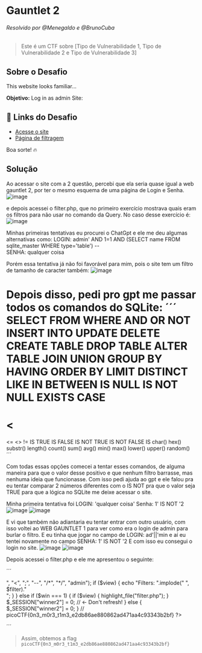 # Gauntlet 2
###### Resolvido por @Menegaldo e @BrunoCuba 
> Este é um CTF sobre [Tipo de Vulnerabilidade 1, Tipo de Vulnerabilidade 2 e Tipo de Vulnerabilidade 3]  

## Sobre o Desafio  
This website looks familiar...  

**Objetivo:** Log in as admin Site:  

## 🔗 Links do Desafio  
- [Acesse o site](http://mercury.picoctf.net:21336/)  
- [Página de filtragem](http://mercury.picoctf.net:21336/filter.php)  

Boa sorte! 🔥  

## Solução  

Ao acessar o site com a 2 questão, percebi que ela seria quase igual a web gauntlet 2, por ter o mesmo esquema de uma página de Login e Senha.
![image](https://github.com/user-attachments/assets/286fe1ca-4336-46bd-80ef-d882e5392d3d)

e depois acessei o filter.php, que no primeiro exercício mostrava quais eram os filtros para não usar no comando da Query. No caso desse exercício é:
![image](https://github.com/user-attachments/assets/d59a122f-447c-4c72-a41b-3b0f023db98f)

Minhas primeiras tentativas eu procurei o ChatGpt e ele me deu algumas alternativas como:
LOGIN: admin' AND 1=1 AND (SELECT name FROM sqlite_master WHERE type='table') --  
SENHA: qualquer coisa


Porém essa tentativa já não foi favorável para mim, pois o site tem um filtro de tamanho de caracter também:
![image](https://github.com/user-attachments/assets/ae16e14f-c01e-477c-9b32-bec59c104f81)



Depois disso, pedi pro gpt me passar todos os comandos do SQLite:
´´´
SELECT
FROM
WHERE
AND
OR
NOT
INSERT INTO
UPDATE
DELETE
CREATE TABLE
DROP TABLE
ALTER TABLE
JOIN
UNION
GROUP BY
HAVING
ORDER BY
LIMIT
DISTINCT
LIKE
IN
BETWEEN
IS NULL
IS NOT NULL
EXISTS
CASE
=
<
=
<=
<>
!=
IS TRUE
IS FALSE
IS NOT TRUE
IS NOT FALSE
IS
char()
hex()
substr()
length()
count()
sum()
avg()
min()
max()
lower()
upper()
random()
´´´

Com todas essas opções comecei a tentar esses comandos, de alguma maneira para que o valor desse positivo e que nenhum filtro barrasse, mas nenhuma ideia que funcionasse. Com isso pedi ajuda ao gpt e ele falou pra eu tentar comparar 2 números diferentes com o IS NOT pra que o valor seja TRUE para que a lógica no SQLite me deixe acessar o site.

Minha primeira tentativa foi
LOGIN: 'qualquer coisa'
Senha: 1' IS NOT '2
![image](https://github.com/user-attachments/assets/3e517e79-1815-433c-b75d-a382d167db5b)
![image](https://github.com/user-attachments/assets/fdbf8787-3af3-4c71-ac97-5ee47694a88e)


E vi que também não adiantaria eu tentar entrar com outro usuário, com isso voltei ao WEB GAUNTLET 1 para ver como era o login de admin para burlar o filtro.
E eu tinha que jogar no campo de LOGIN: ad'||'min
e aí eu tentei novamente no campo SENHA: 1' IS NOT '2
E com isso eu consegui o login no site.
![image](https://github.com/user-attachments/assets/1f2b11fe-7eae-40e4-b8dd-779e79cd8a86)
![image](https://github.com/user-attachments/assets/5d4ccf40-2239-47dc-b20e-9391161df011)

Depois acessei o filter.php e ele me apresentou o seguinte:

´´´
<?php
session_start();

if (!isset($_SESSION["winner2"])) {
    $_SESSION["winner2"] = 0;
}
$win = $_SESSION["winner2"];
$view = ($_SERVER["PHP_SELF"] == "/filter.php");

if ($win === 0) {
    $filter = array("or", "and", "true", "false", "union", "like", "=", ">", "<", ";", "--", "/*", "*/", "admin");
    if ($view) {
        echo "Filters: ".implode(" ", $filter)."<br/>";
    }
} else if ($win === 1) {
    if ($view) {
        highlight_file("filter.php");
    }
    $_SESSION["winner2"] = 0;        // <- Don't refresh!
} else {
    $_SESSION["winner2"] = 0;
}

// picoCTF{0n3_m0r3_t1m3_e2db86ae880862ad471aa4c93343b2bf}
?>
´´´
> Assim, obtemos a flag `picoCTF{0n3_m0r3_t1m3_e2db86ae880862ad471aa4c93343b2bf}`  
